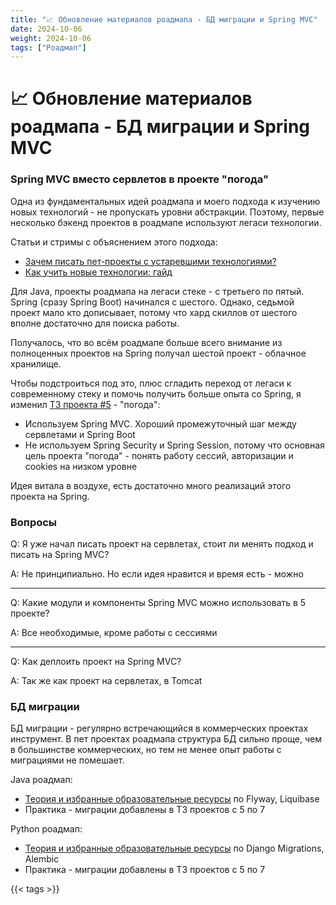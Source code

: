 ```yaml
---
title: "📈 Обновление материалов роадмапа - БД миграции и Spring MVC"
date: 2024-10-06
weight: 2024-10-06
tags: ["Роадмап"]
---
```


# 📈 Обновление материалов роадмапа - БД миграции и Spring MVC

### Spring MVC вместо сервлетов в проекте "погода"

Одна из фундаментальных идей роадмапа и моего подхода к изучению новых технологий - не пропускать уровни абстракции. Поэтому, первые несколько бэкенд проектов в роадмапе используют легаси технологии.

Статьи и стримы с объяснением этого подхода:
- [Зачем писать пет-проекты с устаревшими технологиями?](https://t.me/zhukovsd_it_mentor/81)
- [Как учить новые технологии: гайд](https://www.youtube.com/live/IlrNXhesSVs)

Для Java, проекты роадмапа на легаси стеке - с третьего по пятый. Spring (сразу Spring Boot) начинался с шестого. Однако, седьмой проект мало кто дописывает, потому что хард скиллов от шестого вполне достаточно для поиска работы.

Получалось, что во всём роадмапе больше всего внимание из полноценных проектов на Spring получал шестой проект - облачное хранилище.

Чтобы подстроиться под это, плюс сгладить переход от легаси к современному стеку и помочь получить больше опыта со Spring, я изменил [ТЗ проекта #5](https://zhukovsd.github.io/java-backend-learning-course/projects/weather-viewer/) - "погода":
- Используем Spring MVC. Хороший промежуточный шаг между сервлетами и Spring Boot
- Не используем Spring Security и Spring Session, потому что основная цель проекта "погода" - понять работу сессий, авторизации и cookies на низком уровне

Идея витала в воздухе, есть достаточно много реализаций этого проекта на Spring.

### Вопросы

Q: Я уже начал писать проект на сервлетах, стоит ли менять подход и писать на Spring MVC?

A: Не принципиально. Но если идея нравится и время есть - можно

---

Q: Какие модули и компоненты Spring MVC можно использовать в 5 проекте?

A: Все необходимые, кроме работы с сессиями

---

Q: Как деплоить проект на Spring MVC?

A: Так же как проект на сервлетах, в Tomcat

### БД миграции

БД миграции - регулярно встречающийся в коммерческих проектах инструмент. В пет проектах роадмапа структура БД сильно проще, чем в большинстве коммерческих, но тем не менее опыт работы с миграциями не помешает.

Java роадмап:
- [Теория и избранные образовательные ресурсы](https://zhukovsd.github.io/java-backend-learning-course/technologies/databases/#%D0%B8%D0%BD%D1%81%D1%82%D1%80%D1%83%D0%BC%D0%B5%D0%BD%D1%82%D1%8B-%D0%BC%D0%B8%D0%B3%D1%80%D0%B0%D1%86%D0%B8%D0%B9) по Flyway, Liquibase
- Практика - миграции добавлены в ТЗ проектов с 5 по 7

Python роадмап:
- [Теория и избранные образовательные ресурсы](https://zhukovsd.github.io/python-backend-learning-course/technologies/databases/#%D0%B8%D0%BD%D1%81%D1%82%D1%80%D1%83%D0%BC%D0%B5%D0%BD%D1%82%D1%8B-%D0%BC%D0%B8%D0%B3%D1%80%D0%B0%D1%86%D0%B8%D0%B9) по Django Migrations, Alembic
- Практика - миграции добавлены в ТЗ проектов с 5 по 7

{{< tags >}}